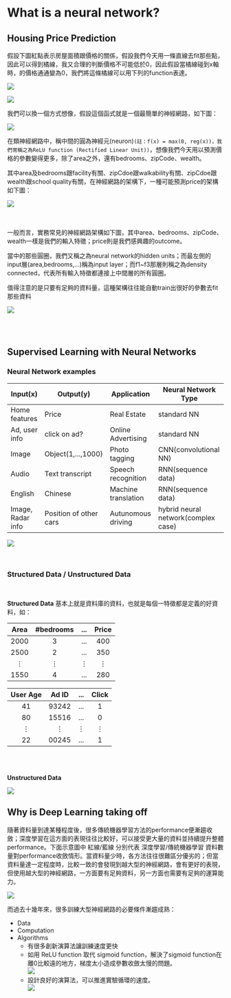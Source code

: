 # What is a neural network?

## Housing Price Prediction

假設下圖紅點表示房屋面積跟價格的關係，假設我們今天用一條直線去fit那些點，因此可以得到橘線，我又合理的判斷價格不可能低於0，因此假設當橘線碰到x軸時，的價格通通變為0，我們將這條橘線可以用下列的function表達。

![](https://github.com/worcdlo/MachineLearning/blob/master/Neural%20Networks%20and%20Deep%20Learning(deeplearning.ai)/Teaching%20Material/L1_1.GIF)

![](https://github.com/worcdlo/MachineLearning/blob/master/Neural%20Networks%20and%20Deep%20Learning(deeplearning.ai)/Teaching%20Material/L1_2.GIF)

我們可以換一個方式想像，假設這個函式就是一個最簡單的神經網路，如下圖：

![](https://github.com/worcdlo/MachineLearning/blob/master/Neural%20Networks%20and%20Deep%20Learning(deeplearning.ai)/Teaching%20Material/L1_3.GIF)

在類神經網路中，稱中間的圓為神經元(neuron)`(註：f(x) = max(0, reg(x))，我們常稱之為ReLU function (Rectified Linear Unit))`，想像我們今天用以預測價格的參數變得更多，除了area之外，還有bedrooms、zipCode、wealth。

其中area及bedrooms跟facility有關、zipCdoe跟walkability有關、zipCdoe跟wealth跟school quality有關，在神經網路的架構下，一種可能預測price的架構如下圖：

![](https://github.com/worcdlo/MachineLearning/blob/master/Neural%20Networks%20and%20Deep%20Learning(deeplearning.ai)/Teaching%20Material/L1_4.GIF)

<br><br>
一般而言，實務常見的神經網路架構如下圖，其中area、bedrooms、zipCode、wealth一樣是我們的輸入特徵；price則是我們感興趣的outcome。

當中的那些圓圈，我們又稱之為neural network的hidden units；而最左側的input層(area,bedrooms,...)稱為input layer；而f1~f3那層則稱之為density connected，代表所有輸入特徵都連接上中間層的所有圓圈。

值得注意的是只要有足夠的資料量，這種架構往往能自動train出很好的參數去fit那些資料

![](https://github.com/worcdlo/MachineLearning/blob/master/Neural%20Networks%20and%20Deep%20Learning(deeplearning.ai)/Teaching%20Material/L1_5.GIF)

<br><br>

## Supervised Learning with Neural Networks

### Neural Network examples

Input(x)|Output(y)|Application|Neural Network Type
----|----|----|----
Home features|Price|Real Estate|standard NN
Ad, user info|click on ad?|Online Advertising|standard NN
Image|Object(1,...,1000)|Photo tagging|CNN(convolutional NN)
Audio|Text transcript|Speech recognition|RNN(sequence data)
English|Chinese|Machine translation|RNN(sequence data)
Image, Radar info|Position of other cars|Autunomous driving|hybrid neural network(complex case)


![](https://github.com/worcdlo/MachineLearning/blob/master/Neural%20Networks%20and%20Deep%20Learning(deeplearning.ai)/Teaching%20Material/L1_6.GIF)

<br>

### Structured Data / Unstructured Data
<br>

**Structured Data**
基本上就是資料庫的資料，也就是每個一特徵都是定義的好資料，如：

Area|#bedrooms|...|Price
:----:|:----:|:----:|:----:
2000|3|...|400
2500|2|...|350
⋮|⋮|⋮|⋮
1550|4|...|280


User Age|Ad ID|...|Click
:----:|:----:|:----:|:----:
41|93242|...|1
80|15516|...|0
⋮|⋮|⋮|⋮
22|00245|...|1

<br><br>

**Unstructured Data**

![](https://github.com/worcdlo/MachineLearning/blob/master/Neural%20Networks%20and%20Deep%20Learning(deeplearning.ai)/Teaching%20Material/L1_7.GIF)


## Why is Deep Learning taking off

隨著資料量到達某種程度後，很多傳統機器學習方法的performance便漸趨收斂；深度學習在這方面的表現往往比較好，可以接受更大量的資料並持續提升整體performance。下面示意圖中 紅線/藍線 分別代表 深度學習/傳統機器學習 資料數量對performance收斂情形。當資料量少時，各方法往往很難區分優劣的；但當資料量達一定程度時，比較一致的會發現到越大型的神經網路，會有更好的表現，但使用越大型的神經網路，一方面要有足夠資料，另一方面也需要有足夠的運算能力。

![](https://github.com/worcdlo/MachineLearning/blob/master/Neural%20Networks%20and%20Deep%20Learning(deeplearning.ai)/Teaching%20Material/L1_8.GIF)

而過去十幾年來，很多訓練大型神經網路的必要條件漸趨成熟：
- Data
- Computation
- Algorithms
    - 有很多創新演算法讓訓練速度更快
    - 如用 ReLU function 取代 sigmoid function，解決了sigmoid function在離0比較遠的地方，梯度太小造成參數收斂太慢的問題。<br> 
    ![](https://github.com/worcdlo/MachineLearning/blob/master/Neural%20Networks%20and%20Deep%20Learning(deeplearning.ai)/Teaching%20Material/L1_9.GIF)
    - 設計良好的演算法，可以推進實驗循環的速度。<br>
    ![](https://github.com/worcdlo/MachineLearning/blob/master/Neural%20Networks%20and%20Deep%20Learning(deeplearning.ai)/Teaching%20Material/L1_10.GIF)



